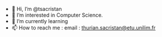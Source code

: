 - 👋 Hi, I’m @tsacristan
- 👀 I’m interested in Computer Science.
- 🌱 I’m currently learning
- 📫 How to reach me :
  email : thurian.sacristan@etu.unilim.fr


<!---
tsacristan/tsacristan is a ✨ special ✨ repository because its `README.md` (this file) appears on your GitHub profile.
You can click the Preview link to take a look at your changes.
--->
